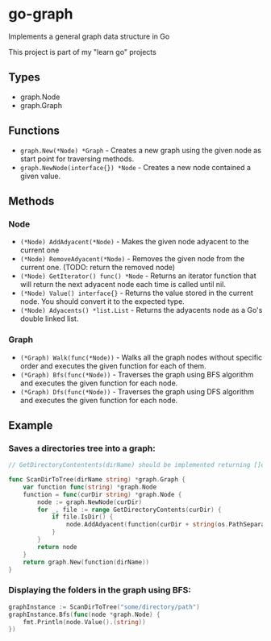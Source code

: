 # go-graph
Implements a general graph data structure in Go

This project is part of my "learn go" projects

##  Types

* graph.Node
* graph.Graph

## Functions

* `graph.New(*Node) *Graph` - Creates a new graph using the given node as start point for traversing methods.
* `graph.NewNode(interface{}) *Node` - Creates a new node contained a given value.

## Methods

### Node

* `(*Node) AddAdyacent(*Node)` - Makes the given node adyacent to the current one
* `(*Node) RemoveAdyacent(*Node)` - Removes the given node from the current one. (TODO: return the removed node)
* `(*Node) GetIterator() func() *Node` - Returns an iterator function that will return the next adyacent node each time is called until nil.
* `(*Node) Value() interface{}` - Returns the value stored in the current node. You should convert it to the expected type.
* `(*Node) Adyacents() *list.List` - Returns the adyacents node as a Go's double linked list.
 
### Graph

* `(*Graph) Walk(func(*Node))` - Walks all the graph nodes without specific order and executes the given function for each of them.
* `(*Graph) Bfs(func(*Node))` - Traverses the graph using BFS algorithm and executes the given function for each node.
* `(*Graph) Dfs(func(*Node))` - Traverses the graph using DFS algorithm and executes the given function for each node.

## Example

### Saves a directories tree into a graph:

```go
// GetDirectoryContentents(dirName) should be implemented returning []os.FileInfo

func ScanDirToTree(dirName string) *graph.Graph {
	var function func(string) *graph.Node
	function = func(curDir string) *graph.Node {
		node := graph.NewNode(curDir)
		for _, file := range GetDirectoryContents(curDir) {
			if file.IsDir() {
				node.AddAdyacent(function(curDir + string(os.PathSeparator) + file.Name()))
			}
		}
		return node
	}
	return graph.New(function(dirName))
}
```

### Displaying the folders in the graph using BFS:

```go
graphInstance := ScanDirToTree("some/directory/path")
graphInstance.Bfs(func(node *graph.Node) {
	fmt.Println(node.Value().(string))
})
```

 

